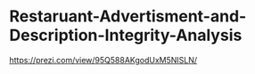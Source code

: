 # Restaruant-Advertisment-and-Description-Integrity-Analysis

https://prezi.com/view/95Q588AKgodUxM5NISLN/

